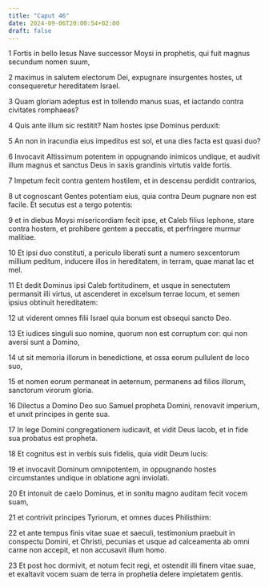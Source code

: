 ```yaml
---
title: "Caput 46"
date: 2024-09-06T20:00:54+02:00
draft: false
---
```



1 Fortis in bello Iesus Nave successor Moysi in prophetis, qui fuit magnus secundum nomen suum,

2 maximus in salutem electorum Dei, expugnare insurgentes hostes, ut consequeretur hereditatem Israel.

3 Quam gloriam adeptus est in tollendo manus suas, et iactando contra civitates romphaeas?

4 Quis ante illum sic restitit? Nam hostes ipse Dominus perduxit:

5 An non in iracundia eius impeditus est sol, et una dies facta est quasi duo?

6 Invocavit Altissimum potentem in oppugnando inimicos undique, et audivit illum magnus et sanctus Deus in saxis grandinis virtutis valde fortis.

7 Impetum fecit contra gentem hostilem, et in descensu perdidit contrarios,

8 ut cognoscant Gentes potentiam eius, quia contra Deum pugnare non est facile. Et secutus est a tergo potentis:

9 et in diebus Moysi misericordiam fecit ipse, et Caleb filius Iephone, stare contra hostem, et prohibere gentem a peccatis, et perfringere murmur malitiae.

10 Et ipsi duo constituti, a periculo liberati sunt a numero sexcentorum millium peditum, inducere illos in hereditatem, in terram, quae manat lac et mel.

11 Et dedit Dominus ipsi Caleb fortitudinem, et usque in senectutem permansit illi virtus, ut ascenderet in excelsum terrae locum, et semen ipsius obtinuit hereditatem:

12 ut viderent omnes filii Israel quia bonum est obsequi sancto Deo.

13 Et iudices singuli suo nomine, quorum non est corruptum cor: qui non aversi sunt a Domino,

14 ut sit memoria illorum in benedictione, et ossa eorum pullulent de loco suo,

15 et nomen eorum permaneat in aeternum, permanens ad filios illorum, sanctorum virorum gloria.

16 Dilectus a Domino Deo suo Samuel propheta Domini, renovavit imperium, et unxit principes in gente sua.

17 In lege Domini congregationem iudicavit, et vidit Deus Iacob, et in fide sua probatus est propheta.

18 Et cognitus est in verbis suis fidelis, quia vidit Deum lucis:

19 et invocavit Dominum omnipotentem, in oppugnando hostes circumstantes undique in oblatione agni inviolati.

20 Et intonuit de caelo Dominus, et in sonitu magno auditam fecit vocem suam,

21 et contrivit principes Tyriorum, et omnes duces Philisthiim:

22 et ante tempus finis vitae suae et saeculi, testimonium praebuit in conspectu Domini, et Christi, pecunias et usque ad calceamenta ab omni carne non accepit, et non accusavit illum homo.

23 Et post hoc dormivit, et notum fecit regi, et ostendit illi finem vitae suae, et exaltavit vocem suam de terra in prophetia delere impietatem gentis.

